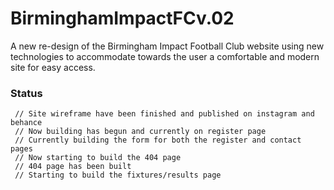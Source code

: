 # BirminghamImpactFCv.02

A new re-design of the Birmingham Impact Football Club website using new technologies to accommodate towards the user a comfortable and modern site for easy access. 

### Status
     // Site wireframe have been finished and published on instagram and behance  
     // Now building has begun and currently on register page
     // Currently building the form for both the register and contact pages 
     // Now starting to build the 404 page 
     // 404 page has been built
     // Starting to build the fixtures/results page 
